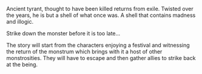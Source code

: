 Ancient tyrant, thought to have been killed returns from exile. Twisted over the years, he is but a shell of what once was. A shell that contains madness and illogic.

Strike down the monster before it is too late...

The story will start from the characters enjoying a festival and witnessing the return of the monstrum which brings with it a host of other monstrosities.
They will have to escape and then gather allies to strike back at the being.